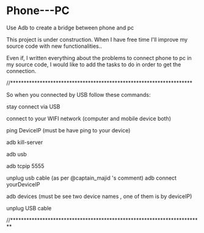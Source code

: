 # Phone---PC
Use Adb to create a bridge between phone and pc


This project is under construction. 
When I have free time I'll improve my source code with new functionalities..


Even if, I written everything about the problems to connect phone to pc in my source code, I would like to add the tasks to do in order to get the connection.

//********************************************************************


So when you connected by USB follow these commands:

stay connect via USB

connect to your WIFI network (computer and mobile device both)

ping DeviceIP (must be have ping to your device)

adb kill-server

adb usb

adb tcpip 5555

unplug usb cable (as per @captain_majid 's comment)
adb connect yourDeviceIP

adb devices (must be see two device names , one of them is by deviceIP)

unplug USB cable


//************************************************************************

